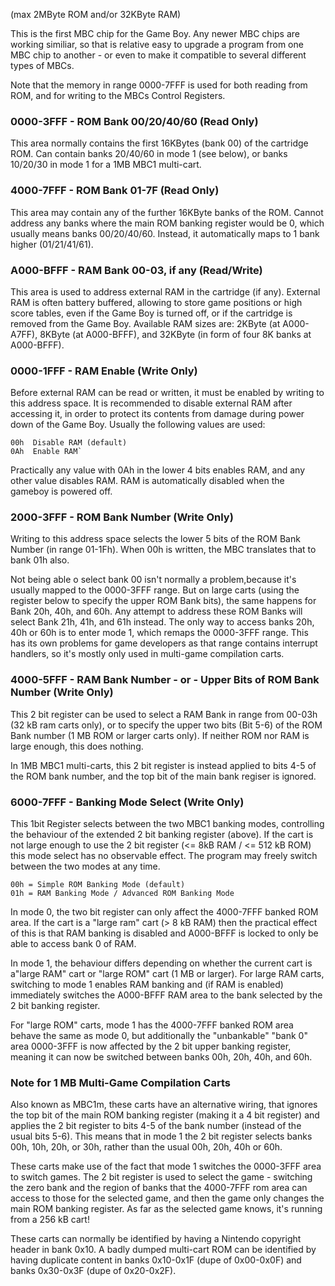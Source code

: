 (max 2MByte ROM and/or 32KByte RAM)

This is the first MBC chip for the Game Boy. Any newer MBC chips are
working similiar, so that is relative easy to upgrade a program from one
MBC chip to another - or even to make it compatible to several different
types of MBCs.

Note that the memory in range 0000-7FFF is used for both reading from
ROM, and for writing to the MBCs Control Registers.

### 0000-3FFF - ROM Bank 00/20/40/60 (Read Only)

This area normally contains the first 16KBytes (bank 00) of the cartridge
ROM. Can contain banks 20/40/60 in mode 1 (see below), or banks 10/20/30
in mode 1 for a 1MB MBC1 multi-cart.

### 4000-7FFF - ROM Bank 01-7F (Read Only)

This area may contain any of the further 16KByte banks of the ROM. Cannot
address any banks where the main ROM banking register would be 0, which
usually means banks 00/20/40/60. Instead, it automatically maps to 1 bank
higher (01/21/41/61).

### A000-BFFF - RAM Bank 00-03, if any (Read/Write)

This area is used to address external RAM in the cartridge (if any).
External RAM is often battery buffered, allowing to store game positions
or high score tables, even if the Game Boy is turned off, or if the
cartridge is removed from the Game Boy. Available RAM sizes are: 2KByte
(at A000-A7FF), 8KByte (at A000-BFFF), and 32KByte (in form of four 8K
banks at A000-BFFF).

### 0000-1FFF - RAM Enable (Write Only)

Before external RAM can be read or written, it must be enabled by
writing to this address space. It is recommended to disable external RAM
after accessing it, in order to protect its contents from damage during
power down of the Game Boy. Usually the following values are used:

```
00h  Disable RAM (default)
0Ah  Enable RAM`
```

Practically any value with 0Ah in the lower 4 bits enables RAM, and any
other value disables RAM. RAM is automatically disabled when the gameboy
is powered off.

### 2000-3FFF - ROM Bank Number (Write Only)

Writing to this address space selects the lower 5 bits of the ROM Bank
Number (in range 01-1Fh). When 00h is written, the MBC translates that
to bank 01h also.

Not being able o select bank 00 isn't normally a problem,because it's
usually mapped to the 0000-3FFF range. But on large carts (using the
register below to specify the upper ROM Bank bits), the same happens for
Bank 20h, 40h, and 60h. Any attempt to address these ROM Banks will
select Bank 21h, 41h, and 61h instead. The only way to access banks 20h,
40h or 60h is to enter mode 1, which remaps the 0000-3FFF range. This
has its own problems for game developers as that range contains interrupt
handlers, so it's mostly only used in multi-game compilation carts.

### 4000-5FFF - RAM Bank Number - or - Upper Bits of ROM Bank Number (Write Only)

This 2 bit register can be used to select a RAM Bank in range from
00-03h (32 kB ram carts only), or to specify the upper two bits (Bit 5-6)
of the ROM Bank number (1 MB ROM or larger carts only). If neither ROM nor
RAM is large enough, this does nothing.

In 1MB MBC1 multi-carts, this 2 bit register is instead applied to bits
4-5 of the ROM bank number, and the top bit of the main bank regiser is
ignored.

### 6000-7FFF - Banking Mode Select (Write Only)

This 1bit Register selects between the two MBC1 banking modes, controlling
the behaviour of the extended 2 bit banking register (above). If the cart
is not large enough to use the 2 bit register (<= 8kB RAM / <= 512 kB ROM)
this mode select has no observable effect. The program may freely switch
between the two modes at any time.

```
00h = Simple ROM Banking Mode (default)
01h = RAM Banking Mode / Advanced ROM Banking Mode
```

In mode 0, the two bit register can only affect the 4000-7FFF banked ROM
area. If the cart is a "large ram" cart (> 8 kB RAM) then the practical
effect of this is that RAM banking is disabled and A000-BFFF is locked to
only be able to access bank 0 of RAM.

In mode 1, the behaviour differs depending on whether the current cart is
a"large RAM" cart or "large ROM" cart (1 MB or larger). For large RAM carts,
switching to mode 1 enables RAM banking and (if RAM is enabled) immediately
switches the A000-BFFF RAM area to the bank selected by the 2 bit banking
register.

For "large ROM" carts, mode 1 has the 4000-7FFF banked ROM area behave the
same as mode 0, but additionally the "unbankable" "bank 0" area 0000-3FFF
is now affected by the 2 bit upper banking register, meaning it can now be
switched between banks 00h, 20h, 40h, and 60h.

### Note for 1 MB Multi-Game Compilation Carts

Also known as MBC1m, these carts have an alternative wiring, that ignores
the top bit of the main ROM banking register (making it a 4 bit register)
and applies the 2 bit register to bits 4-5 of the bank number (instead of
the usual bits 5-6). This means that in mode 1 the 2 bit register selects
banks 00h, 10h, 20h, or 30h, rather than the usual 00h, 20h, 40h or 60h.

These carts make use of the fact that mode 1 switches the 0000-3FFF area
to switch games. The 2 bit register is used to select the game - switching
the zero bank and the region of banks that the 4000-7FFF rom area can
access to those for the selected game, and then the game only changes the
main ROM banking register. As far as the selected game knows, it's running
from a 256 kB cart!

These carts can normally be identified by having a Nintendo copyright header
in bank 0x10. A badly dumped multi-cart ROM can be identified by having
duplicate content in banks 0x10-0x1F (dupe of 0x00-0x0F) and banks 0x30-0x3F
(dupe of 0x20-0x2F).
